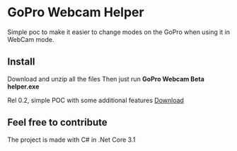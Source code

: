 # GoPro Webcam Helper
Simple poc to make it easier to change modes on the GoPro when using it in WebCam mode.

## Install
Download and unzip all the files
Then just run **GoPro Webcam Beta helper.exe**

 Rel 0.2, simple POC with some additional features
 [Download](https://github.com/gurgelx/GoProBetaHelper/blob/master/releases/release.0.2.zip?raw=true)
 

## Feel free to contribute
The project is made with C# in .Net Core 3.1
